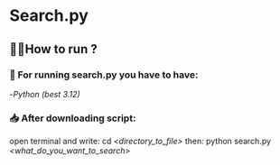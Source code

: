 # Search.py 

## 🏃‍♂️How to run ?
### 🐍 For running search.py you have to have: 

-*Python (best 3.12)*

### 📥 After downloading script:

open terminal and write: 
cd *<directory_to_file>*
then:
python search.py *<what_do_you_want_to_search>*
